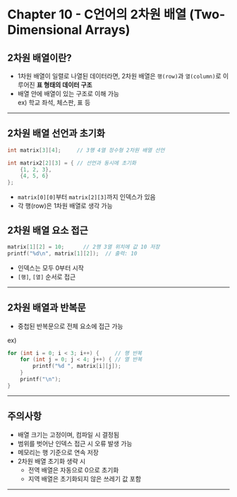 # Chapter 10 - C언어의 2차원 배열 (Two-Dimensional Arrays)


## 2차원 배열이란?

- 1차원 배열이 일렬로 나열된 데이터라면, 2차원 배열은 `행(row)`과 `열(column)`로 이루어진 **표 형태의 데이터 구조**  
- 배열 안에 배열이 있는 구조로 이해 가능  
ex) 학교 좌석, 체스판, 표 등

---

## 2차원 배열 선언과 초기화

```c
int matrix[3][4];     // 3행 4열 정수형 2차원 배열 선언

int matrix2[2][3] = { // 선언과 동시에 초기화
    {1, 2, 3},
    {4, 5, 6}
};
```

- `matrix[0][0]`부터 `matrix[2][3]`까지 인덱스가 있음
- 각 행(row)은 1차원 배열로 생각 가능


## 2차원 배열 요소 접근

```c
matrix[1][2] = 10;      // 2행 3열 위치에 값 10 저장
printf("%d\n", matrix[1][2]);  // 출력: 10
```

- 인덱스는 모두 0부터 시작
- `[행]`, `[열]` 순서로 접근

---


## 2차원 배열과 반복문
- 중첩된 반복문으로 전체 요소에 접근 가능

ex)

```c
for (int i = 0; i < 3; i++) {     // 행 반복
    for (int j = 0; j < 4; j++) { // 열 반복
        printf("%d ", matrix[i][j]);
    }
    printf("\n");
}
```

---

## 주의사항

- 배열 크기는 고정이며, 컴파일 시 결정됨
- 범위를 벗어난 인덱스 접근 시 오류 발생 가능
- 메모리는 행 기준으로 연속 저장
- 2차원 배열 초기화 생략 시
    - 전역 배열은 자동으로 0으로 초기화
    - 지역 배열은 초기화되지 않은 쓰레기 값 포함

---